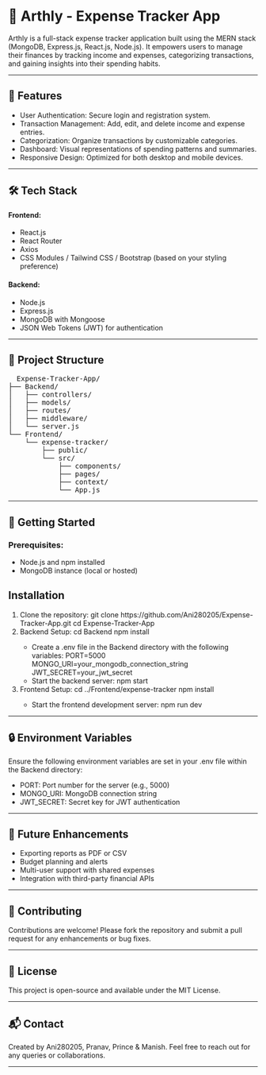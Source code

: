 <h1>💸 Arthly - Expense Tracker App</h1>

<p>Arthly is a full-stack expense tracker application built using the MERN stack (MongoDB, Express.js, React.js, Node.js). It empowers users to manage their finances by tracking income and expenses, categorizing transactions, and gaining insights into their spending habits.</p>

<hr/>

<h2>🚀 Features</h2>
<ul>
           <li>User Authentication: Secure login and registration system.</li>
           <li>Transaction Management: Add, edit, and delete income and expense entries.</li>
           <li>Categorization: Organize transactions by customizable categories.</li>
           <li>Dashboard: Visual representations of spending patterns and summaries.</li>
           <li>Responsive Design: Optimized for both desktop and mobile devices.</li>
</ul>

<hr/>

<h2>🛠️ Tech Stack</h2>

<h4>Frontend:</h4>
<ul>
           <li>React.js</li>
           <li>React Router</li>
           <li>Axios</li>
           <li>CSS Modules / Tailwind CSS / Bootstrap (based on your styling preference)</li>
</ul>

<h4>Backend:</h4>
<ul>
           <li>Node.js</li>
           <li>Express.js</li>
           <li>MongoDB with Mongoose</li>
           <li>JSON Web Tokens (JWT) for authentication</li>
</ul>

<hr/>

<h2>📁 Project Structure</h2>
<pre>  Expense-Tracker-App/
├── Backend/
│   ├── controllers/
│   ├── models/
│   ├── routes/
│   ├── middleware/
│   └── server.js
└── Frontend/
    └── expense-tracker/
        ├── public/
        └── src/
            ├── components/
            ├── pages/
            ├── context/
            └── App.js
</pre>

<hr/>

<h2>🧰 Getting Started</h2>
<h3>Prerequisites: </h3>
<ul>
           <li>Node.js and npm installed</li>
           <li>MongoDB instance (local or hosted)</li>
</ul>

<h2>Installation</h2>
<ol>
           <li>
            Clone the repository:
           git clone https://github.com/Ani280205/Expense-Tracker-App.git
           cd Expense-Tracker-App
           </li>
           <li>
            Backend Setup:
           cd Backend
           npm install
           </li>
           <ul>
                      <li>
                      Create a .env file in the Backend directory with the following variables:
                      PORT=5000
                      MONGO_URI=your_mongodb_connection_string
                      JWT_SECRET=your_jwt_secret
                       </li>
                      <li>
                      Start the backend server:
                      npm start
                      </li>
           </ul>
           <li>
           Frontend Setup:
           cd ../Frontend/expense-tracker
           npm install
           </li>
            <ul>
                      <li>
                      Start the frontend development server: 
                      npm run dev
                       </li>
           </ul>
</ol>

<hr/>

<h2>🔒 Environment Variables</h2>

<p>Ensure the following environment variables are set in your .env file within the Backend directory:</p>
<ul>
           <li>PORT: Port number for the server (e.g., 5000)</li>
           <li>MONGO_URI: MongoDB connection string</li>
           <li>JWT_SECRET: Secret key for JWT authentication</li>
</ul>

<hr/>

<h2>📌 Future Enhancements</h2>
<ul>
           <li>Exporting reports as PDF or CSV</li>
           <li>Budget planning and alerts</li>
           <li>Multi-user support with shared expenses</li>
           <li>Integration with third-party financial APIs</li>
</ul>

<hr/>

<h2>🤝 Contributing</h2>

<p>Contributions are welcome! Please fork the repository and submit a pull request for any enhancements or bug fixes.</p>

<hr/>

<h2>📄 License</h2>

<p>This project is open-source and available under the MIT License.</p>

<hr/>

<h2>📬 Contact</h2>

<p>Created by Ani280205, Pranav, Prince & Manish. Feel free to reach out for any queries or collaborations.</p>

<hr/>







